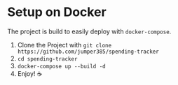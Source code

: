 # Setup on Docker
The project is build to easily deploy with `docker-compose`. 
1. Clone the Project with `git clone https://github.com/jumper385/spending-tracker`
2. `cd spending-tracker`
3. `docker-compose up --build -d`
4. Enjoy! ☕️
